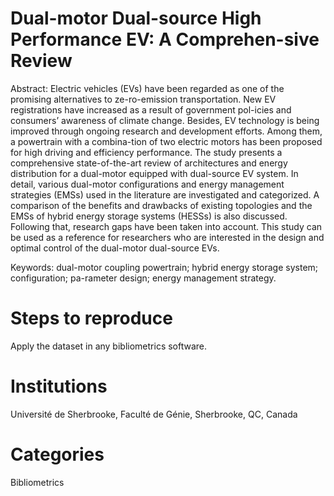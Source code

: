 # Dual-motor Dual-source High Performance EV: A Comprehen-sive Review 

Abstract: Electric vehicles (EVs) have been regarded as one of the promising alternatives to ze-ro-emission transportation. New EV registrations have increased as a result of government pol-icies and consumers’ awareness of climate change. Besides, EV technology is being improved through ongoing research and development efforts. Among them, a powertrain with a combina-tion of two electric motors has been proposed for high driving and efficiency performance. The study presents a comprehensive state-of-the-art review of architectures and energy distribution for a dual-motor equipped with dual-source EV system. In detail, various dual-motor configurations and energy management strategies (EMSs) used in the literature are investigated and categorized. A comparison of the benefits and drawbacks of existing topologies and the EMSs of hybrid energy storage systems (HESSs) is also discussed. Following that, research gaps have been taken into account. This study can be used as a reference for researchers who are interested in the design and optimal control of the dual-motor dual-source EVs.

Keywords: dual-motor coupling powertrain; hybrid energy storage system; configuration; pa-rameter design; energy management strategy.

# Steps to reproduce
Apply the dataset in any bibliometrics software.

# Institutions
Université de Sherbrooke, Faculté de Génie, Sherbrooke, QC, Canada

# Categories
Bibliometrics
